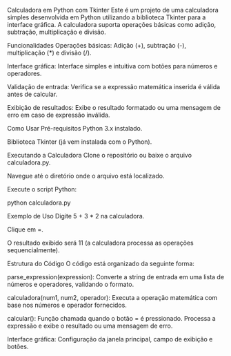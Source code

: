 Calculadora em Python com Tkinter
Este é um projeto de uma calculadora simples desenvolvida em Python utilizando a biblioteca Tkinter para a interface gráfica. A calculadora suporta operações básicas como adição, subtração, multiplicação e divisão.

Funcionalidades
Operações básicas: Adição (+), subtração (-), multiplicação (*) e divisão (/).

Interface gráfica: Interface simples e intuitiva com botões para números e operadores.

Validação de entrada: Verifica se a expressão matemática inserida é válida antes de calcular.

Exibição de resultados: Exibe o resultado formatado ou uma mensagem de erro em caso de expressão inválida.

Como Usar
Pré-requisitos
Python 3.x instalado.

Biblioteca Tkinter (já vem instalada com o Python).

Executando a Calculadora
Clone o repositório ou baixe o arquivo calculadora.py.

Navegue até o diretório onde o arquivo está localizado.

Execute o script Python:

python calculadora.py

Exemplo de Uso
Digite 5 + 3 * 2 na calculadora.

Clique em =.

O resultado exibido será 11 (a calculadora processa as operações sequencialmente).

Estrutura do Código
O código está organizado da seguinte forma:

parse_expression(expression): Converte a string de entrada em uma lista de números e operadores, validando o formato.

calculadora(num1, num2, operador): Executa a operação matemática com base nos números e operador fornecidos.

calcular(): Função chamada quando o botão = é pressionado. Processa a expressão e exibe o resultado ou uma mensagem de erro.

Interface gráfica: Configuração da janela principal, campo de exibição e botões.
